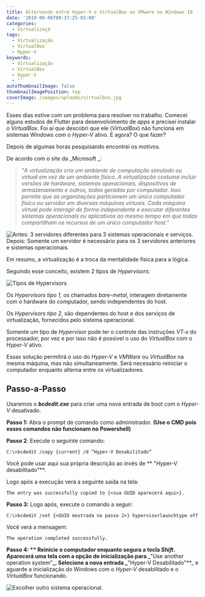 ```yaml
---
title: Alternando entre Hyper-V e VirtualBox ou VMware no Windows 10
date: '2019-09-06T09:37:25-03:00'
categories:
  - Virtualizaçã
tags:
  - Virtualização
  - VirtualBox
  - Hyper-V
keywords:
  - Virtualização
  - VirtualBox
  - Hyper-V
  - ''
autoThumbnailImage: false
thumbnailImagePosition: top
coverImage: /images/uploads/virtualbox.jpg
---
```

Esses dias estive com um problema para resolver no trabalho. Comecei alguns estudos de Flutter para desenvolvimento de _apps_ e precisei instalar o _VirtualBox_. Foi aí que descobri que ele (_VirtualBox_) não funciona em sistemas Windows com o _Hyper-V_ ativo.  E agora? O que fazer?

Depois de algumas horas pesquisando encontrei os motivos. 

De acordo com o site da _Microsoft _: 

> "_A virtualização cria um ambiente de computação simulado ou virtual em vez de um ambiente físico. A virtualização costuma incluir versões de hardware, sistemas operacionais, dispositivos de armazenamento e outros, todas geradas por computador. Isso permite que as organizações particionem um único computador físico ou servidor em diversas máquinas virtuais. Cada máquina virtual pode interagir de forma independente e executar diferentes sistemas operacionais ou aplicativos ao mesmo tempo em que todas compartilham os recursos de um único computador host."_

![Antes: 3 servidores diferentes para 3 sistemas operacionais e serviços. Depois: Somente um servidor é necessário para os 3 servidores anteriores e sistemas operacionais.](/images/uploads/virtualization.jpg)

Em resumo, a virtualização é a troca da mentalidade física para a lógica.

Seguindo esse conceito, existem 2 tipos de _Hypervisors_:

![Tipos de Hypervisors](/images/uploads/typesofhypervisors.jpg)

Os _Hypervisors tipo 1_, os chamados _bare-metal_, interagem diretamente com o hardware do computador, sendo independentes do host.

Os _Hypervisors  tipo 2_, são dependentes do host e dos serviços de virtualização, fornecidos pelo sistema operacional. 

Somente um tipo de _Hypervisor_ pode ter o controle das instruções _VT-x_ do processador, por vez e por isso não é possível o uso do _VirtualBox_ com o _Hyper-V_ ativo.

Essas solução permitirá o uso do _Hyper-V_ e _VMWare_ ou _VirtualBox_ na mesma máquina, mas não simultaneamente.  Será necessário reiniciar o computador enquanto alterna  entre os virtualizadores.

## Passo-a-Passo

Usaremos o _**bcdedit.exe**_ para criar uma nova entrada de boot com o _Hyper-V_ desativado.

**Passo 1:** Abra o prompt de comando como administrador. **(Use o CMD pois esses comandos não funcionam no Powershell)**

**Passo 2**: Execute o seguinte comando: 

```
C:\>bcdedit /copy {current} /d “Hyper-V Desabilitado”
```

Você pode usar aqui sua própria descrição ao invés de ** "Hyper-V desabilitado"**. 

Logo após a execução verá a seguinte saída na tela:

```
The entry was successfully copied to {<sua GUID aparecerá aqui>}.
```

**Passo 3:**  Logo após, execute o comando a seguir:

```
C:\>bcdedit /set {<GUID mostrada no passo 2>} hypervisorlaunchtype off
```

Você verá a mensagem:

```
The operation completed successfully.
```

**Passo 4: ** Reinicie o computador enquanto segura a tecla _Shift_. Aparecerá uma tela com a opção de inicialização para _**"Use another operation system"**_.  Selecione a nova entrada _**"Hyper-V Desabilitado"**_ e aguarde a inicialização do Windows com o _Hyper-V_ desabilitado e o _VirtualBox_ funcionando.

![Escolher outro sistema operacional.](/images/uploads/use-another-operating-system.jpg)

